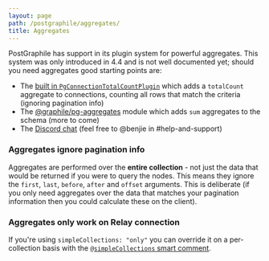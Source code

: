 ```yaml
---
layout: page
path: /postgraphile/aggregates/
title: Aggregates
---
```


PostGraphile has support in its plugin system for powerful aggregates. This
system was only introduced in 4.4 and is not well documented yet; should you
need aggregates good starting points are:

- The
  [built in `PgConnectionTotalCountPlugin`](https://github.com/graphile/graphile-engine/blob/2353cf94867a88d76062ab274a30ce930a30aab7/packages/graphile-build-pg/src/plugins/PgConnectionTotalCount.js)
  which adds a `totalCount` aggregate to connections, counting all rows that
  match the criteria (ignoring pagination info)
- The [@graphile/pg-aggregates](https://github.com/graphile/pg-aggregates)
  module which adds `sum` aggregates to the schema (more to come)
- The [Discord chat](http://discord.gg/graphile) (feel free to @benjie
  in #help-and-support)

### Aggregates ignore pagination info

Aggregates are performed over the **entire collection** - not just the data that
would be returned if you were to query the nodes. This means they ignore the
`first`, `last`, `before`, `after` and `offset` arguments. This is deliberate
(if you only need aggregates over the data that matches your pagination
information then you could calculate these on the client).

### Aggregates only work on Relay connection

If you're using `simpleCollections: "only"` you can override it on a
per-collection basis with the
[`@simpleCollections` smart comment](/postgraphile/smart-comments/#simple-collections).
